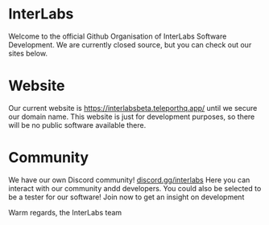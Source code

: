 # InterLabs
Welcome to the official Github Organisation of InterLabs Software Development. 
We are currently closed source, but you can check out our sites below.
# Website
Our current website is https://interlabsbeta.teleporthq.app/ until we secure our domain name. 
This website is just for development purposes, so there will be no public software available there.
# Community
We have our own Discord community! [discord.gg/interlabs](https://discord.gg/4nTt7UPRaW)
Here you can interact with our community andd developers. You could also be selected to be a tester for our software!
Join now to get an insight on development

Warm regards,
the InterLabs team

